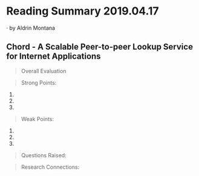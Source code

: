 # Reading Summary 2019.04.17

&middot; by Aldrin Montana

## Chord - A Scalable Peer-to-peer Lookup Service for Internet Applications

> Overall Evaluation


> Strong Points:

1.
2.
3.

> Weak Points:

1.
2.
3.
  
> Questions Raised:


> Research Connections:

